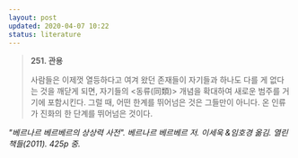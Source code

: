 ```yaml
---
layout: post
updated: 2020-04-07 10:22
status: literature
---
```


>**251. 관용**
>
> 사람들은 이제껏 열등하다고 여겨 왔던 존재들이 자기들과 하나도 다를 게 없다는 것을 깨닫게 되면, 자기들의 <동류(同類)> 개념을 확대하여 새로운 범주를 거기에 포함시킨다. 그럴 때, 어떤 한계를 뛰어넘은 것은 그들만이 아니다. 온 인류가 진화의 한 단계를 뛰어넘은 것이다.

*"베르나르 베르베르의 상상력 사전". 베르나르 베르베르 저. 이세욱 &임호경 옮김. 열린책들(2011). 425p 중.*

